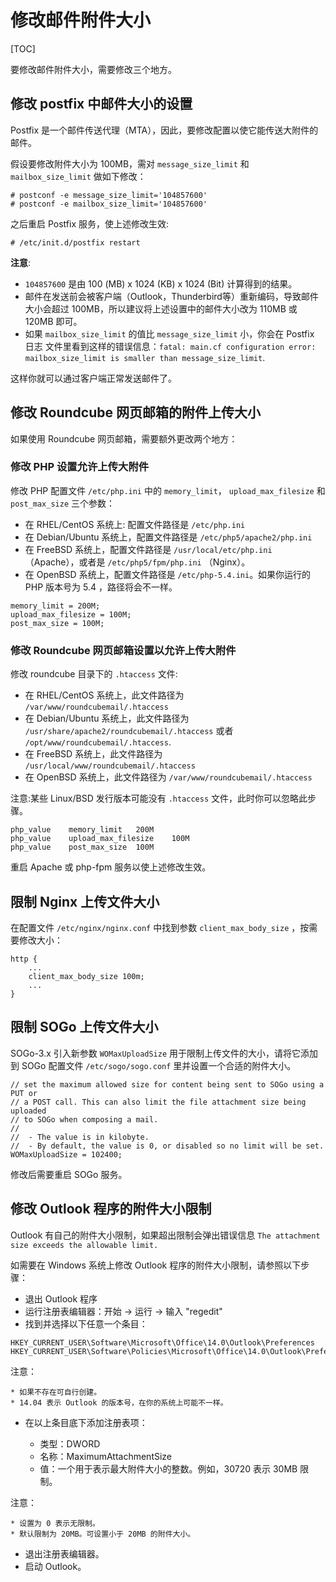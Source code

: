 # 修改邮件附件大小

[TOC]

要修改邮件附件大小，需要修改三个地方。

## 修改 postfix 中邮件大小的设置

Postfix 是一个邮件传送代理（MTA），因此，要修改配置以使它能传送大附件的邮件。

假设要修改附件大小为 100MB，需对 `message_size_limit` 和 `mailbox_size_limit`
做如下修改：

```
# postconf -e message_size_limit='104857600'
# postconf -e mailbox_size_limit='104857600'
```

之后重启 Postfix 服务，使上述修改生效:

```
# /etc/init.d/postfix restart
```

__注意__:

* `104857600` 是由 100 (MB) x 1024 (KB) x 1024 (Bit) 计算得到的结果。
* 邮件在发送前会被客户端（Outlook，Thunderbird等）重新编码，导致邮件大小会超过
  100MB，所以建议将上述设置中的邮件大小改为 110MB 或 120MB 即可。
* 如果 `mailbox_size_limit` 的值比 `message_size_limit` 小，你会在 Postfix 日志
  文件里看到这样的错误信息：`fatal: main.cf configuration error:
  mailbox_size_limit is smaller than message_size_limit`.

这样你就可以通过客户端正常发送邮件了。

## 修改 Roundcube 网页邮箱的附件上传大小

如果使用 Roundcube 网页邮箱，需要额外更改两个地方：

### 修改 PHP 设置允许上传大附件

修改 PHP 配置文件 `/etc/php.ini` 中的 `memory_limit`， `upload_max_filesize` 和 `post_max_size` 三个参数：

* 在 RHEL/CentOS 系统上: 配置文件路径是 `/etc/php.ini`
* 在 Debian/Ubuntu 系统上，配置文件路径是 `/etc/php5/apache2/php.ini`
* 在 FreeBSD 系统上，配置文件路径是 `/usr/local/etc/php.ini` （Apache），或者是 `/etc/php5/fpm/php.ini` （Nginx）。
* 在 OpenBSD 系统上，配置文件路径是 `/etc/php-5.4.ini`。如果你运行的 PHP 版本号为 5.4 ，路径将会不一样。

```
memory_limit = 200M;
upload_max_filesize = 100M;
post_max_size = 100M;
```

### 修改 Roundcube 网页邮箱设置以允许上传大附件

修改 roundcube 目录下的 `.htaccess` 文件:

* 在 RHEL/CentOS 系统上，此文件路径为 `/var/www/roundcubemail/.htaccess`
* 在 Debian/Ubuntu 系统上，此文件路径为 `/usr/share/apache2/roundcubemail/.htaccess` 或者
  `/opt/www/roundcubemail/.htaccess`.
* 在 FreeBSD 系统上，此文件路径为 `/usr/local/www/roundcubemail/.htaccess`
* 在 OpenBSD 系统上，此文件路径为 `/var/www/roundcubemail/.htaccess`

注意:某些 Linux/BSD 发行版本可能没有 `.htaccess` 文件，此时你可以忽略此步骤。

```
php_value    memory_limit   200M
php_value    upload_max_filesize    100M
php_value    post_max_size  100M
```

重启 Apache 或 php-fpm 服务以使上述修改生效。

## 限制 Nginx 上传文件大小

在配置文件 `/etc/nginx/nginx.conf` 中找到参数 `client_max_body_size`  ，按需要修改大小：

```
http {
    ...
    client_max_body_size 100m;
    ...
}
```

## 限制 SOGo 上传文件大小

SOGo-3.x 引入新参数 `WOMaxUploadSize` 用于限制上传文件的大小，请将它添加到 SOGo
配置文件 `/etc/sogo/sogo.conf` 里并设置一个合适的附件大小。

```
// set the maximum allowed size for content being sent to SOGo using a PUT or
// a POST call. This can also limit the file attachment size being uploaded
// to SOGo when composing a mail.
//
//  - The value is in kilobyte.
//  - By default, the value is 0, or disabled so no limit will be set.
WOMaxUploadSize = 102400;
```

修改后需要重启 SOGo 服务。

## 修改 Outlook 程序的附件大小限制

Outlook 有自己的附件大小限制，如果超出限制会弹出错误信息 `The
attachment size exceeds the allowable limit.`

如需要在 Windows 系统上修改 Outlook 程序的附件大小限制，请参照以下步骤：

* 退出 Outlook 程序
* 运行注册表编辑器：开始 -> 运行 -> 输入 "regedit"
* 找到并选择以下任意一个条目：

```
HKEY_CURRENT_USER\Software\Microsoft\Office\14.0\Outlook\Preferences
HKEY_CURRENT_USER\Software\Policies\Microsoft\Office\14.0\Outlook\Preferences
```

注意：

    * 如果不存在可自行创建。
    * 14.04 表示 Outlook 的版本号，在你的系统上可能不一样。

* 在以上条目底下添加注册表项：

    * 类型：DWORD
    * 名称：MaximumAttachmentSize
    * 值：一个用于表示最大附件大小的整数。例如，30720 表示 30MB 限制。

注意：

    * 设置为 0 表示无限制。
    * 默认限制为 20MB。可设置小于 20MB 的附件大小。

* 退出注册表编辑器。
* 启动 Outlook。
